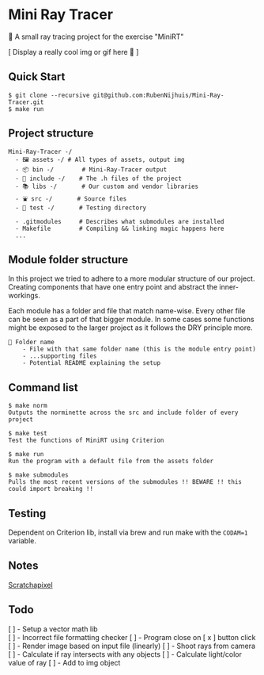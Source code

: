 # Mini Ray Tracer
🌈 A small ray tracing project for the exercise "MiniRT"

[ Display a really cool img or gif here 🤤 ]

## Quick Start 
```
$ git clone --recursive git@github.com:RubenNijhuis/Mini-Ray-Tracer.git
$ make run
```

## Project structure
```
Mini-Ray-Tracer -/
  - 🖼 assets -/	# All types of assets, output img
  - 📦 bin -/		# Mini-Ray-Tracer output
  - 👀 include -/	# The .h files of the project
  - 📚 libs -/		# Our custom and vendor libraries
  - ⛲️ src -/		# Source files
  - 🧪 test -/		# Testing directory

  - .gitmodules		# Describes what submodules are installed
  - Makefile		# Compiling && linking magic happens here
  ...
```

## Module folder structure

In this project we tried to adhere to a more modular structure of our project. Creating components that have one entry point and abstract the inner-workings.

Each module has a folder and file that match name-wise. Every other file can be seen as a part of that bigger module. In some cases some functions might be exposed to the larger project as it follows the DRY principle more.

```
📁 Folder name
	- File with that same folder name (this is the module entry point)
	- ...supporting files
	- Potential README explaining the setup
```

## Command list
```
$ make norm
Outputs the norminette across the src and include folder of every project

$ make test
Test the functions of MiniRT using Criterion

$ make run
Run the program with a default file from the assets folder

$ make submodules
Pulls the most recent versions of the submodules !! BEWARE !! this could import breaking !!
```

## Testing
Dependent on Criterion lib, install via brew and run make with the `CODAM=1` variable.

## Notes
[Scratchapixel](https://www.scratchapixel.com/)

## Todo
[ ] - Setup a vector math lib  
[ ] - Incorrect file formatting checker
[ ] - Program close on [ x ] button click
[ ] - Render image based on input file (linearly)
	[ ] - Shoot rays from camera
	[ ] - Calculate if ray intersects with any objects
	[ ] - Calculate light/color value of ray
	[ ] - Add to img object
